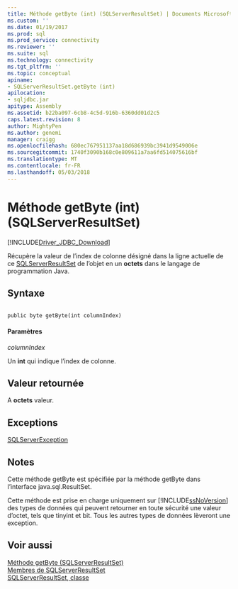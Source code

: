 ```yaml
---
title: Méthode getByte (int) (SQLServerResultSet) | Documents Microsoft
ms.custom: ''
ms.date: 01/19/2017
ms.prod: sql
ms.prod_service: connectivity
ms.reviewer: ''
ms.suite: sql
ms.technology: connectivity
ms.tgt_pltfrm: ''
ms.topic: conceptual
apiname:
- SQLServerResultSet.getByte (int)
apilocation:
- sqljdbc.jar
apitype: Assembly
ms.assetid: b22ba097-6cb8-4c5d-916b-6360dd01d2c5
caps.latest.revision: 8
author: MightyPen
ms.author: genemi
manager: craigg
ms.openlocfilehash: 680ec767951137aa18d686939bc3941d9549006e
ms.sourcegitcommit: 1740f3090b168c0e809611a7aa6fd514075616bf
ms.translationtype: MT
ms.contentlocale: fr-FR
ms.lasthandoff: 05/03/2018
---
```

# <a name="getbyte-method-int-sqlserverresultset"></a>Méthode getByte (int) (SQLServerResultSet)
[!INCLUDE[Driver_JDBC_Download](../../../includes/driver_jdbc_download.md)]

  Récupère la valeur de l’index de colonne désigné dans la ligne actuelle de ce [SQLServerResultSet](../../../connect/jdbc/reference/sqlserverresultset-class.md) de l’objet en un **octets** dans le langage de programmation Java.  
  
## <a name="syntax"></a>Syntaxe  
  
```  
  
public byte getByte(int columnIndex)  
```  
  
#### <a name="parameters"></a>Paramètres  
 *columnIndex*  
  
 Un **int** qui indique l’index de colonne.  
  
## <a name="return-value"></a>Valeur retournée  
 A **octets** valeur.  
  
## <a name="exceptions"></a>Exceptions  
 [SQLServerException](../../../connect/jdbc/reference/sqlserverexception-class.md)  
  
## <a name="remarks"></a>Notes  
 Cette méthode getByte est spécifiée par la méthode getByte dans l’interface java.sql.ResultSet.  
  
 Cette méthode est prise en charge uniquement sur [!INCLUDE[ssNoVersion](../../../includes/ssnoversion_md.md)] des types de données qui peuvent retourner en toute sécurité une valeur d’octet, tels que tinyint et bit. Tous les autres types de données lèveront une exception.  
  
## <a name="see-also"></a>Voir aussi  
 [Méthode getByte &#40;SQLServerResultSet&#41;](../../../connect/jdbc/reference/getbyte-method-sqlserverresultset.md)   
 [Membres de SQLServerResultSet](../../../connect/jdbc/reference/sqlserverresultset-members.md)   
 [SQLServerResultSet, classe](../../../connect/jdbc/reference/sqlserverresultset-class.md)  
  
  
